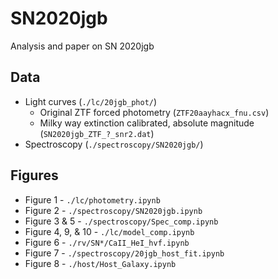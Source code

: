 # SN2020jgb
Analysis and paper on SN 2020jgb

## Data
- Light curves (`./lc/20jgb_phot/`)
    - Original ZTF forced photometry (`ZTF20aayhacx_fnu.csv`)
    - Milky way extinction calibrated, absolute magnitude (`SN2020jgb_ZTF_?_snr2.dat`)
- Spectroscopy (`./spectroscopy/SN2020jgb/`)

## Figures
- Figure 1 - `./lc/photometry.ipynb`
- Figure 2 - `./spectroscopy/SN2020jgb.ipynb`
- Figure 3 & 5 - `./spectroscopy/Spec_comp.ipynb`
- Figure 4, 9, & 10 - `./lc/model_comp.ipynb`
- Figure 6 - `./rv/SN*/CaII_HeI_hvf.ipynb`
- Figure 7 - `./spectroscopy/20jgb_host_fit.ipynb`
- Figure 8 - `./host/Host_Galaxy.ipynb`

